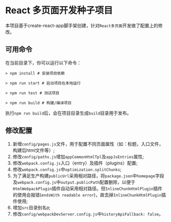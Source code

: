 # React 多页面开发种子项目

本项目基于create-react-app脚手架创建，针对`React多页面`开发做了配置上的修改。

## 可用命令

在当前目录下，你可以运行以下命令：

```shell
> npm install # 安装项目依赖

> npm run start # 启动项目在本地运行

> npm run test # 测试项目

> npm run build # 构建/编译项目
```

执行`npm run build`后，会在项目目录生成`build`目录用于发布。

## 修改配置

1. 新增`config/pages.js`文件，用于配置不同页面属性（如：标题，入口文件，构建后html文件等）;
2. 修改`config/paths.js`增加`appCommonHtmlTpl`及`appJsEntries`属性;
3. 修改`webpack.config.js`入口（entry）及插件（plugins）配置;
4. 修改`webpack.config.js`中`optimization.splitChunks`;
4. 为了满足生产构建`publicUrl`采用相对路径，将`package.json`中`homepage`字段及`webpack.config.js`中`output.publicPath`配置删除，以便于`HtmlWebpackPlugin`插件自动采用相对路径。但`InlineChunkHtmlPlugin`插件的使用会报错(`endsWith readable error`)，故去掉`InlineChunkHtmlPlugin`插件使用;
5. 增加`src`目录别名`@`;
6. 修改`config/webpackDevServer.config.js`中`historyApiFallback: false`。